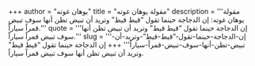+++
author = "يوهان غوته"
title = "مقولة يوهان غوته"
description = '''مقولة يوهان غوته: إن الدجاجة حينما تقول “قيط قيط” وتريد أن تبيض تظن أنها سوف تبيض قمراً سياراً.'''
quote = '''إن الدجاجة حينما تقول “قيط قيط” وتريد أن تبيض تظن أنها سوف تبيض قمراً سياراً.'''
slug = '''إن-الدجاجة-حينما-تقول-“قيط-قيط”-وتريد-أن-تبيض-تظن-أنها-سوف-تبيض-قمراً-سياراً'''
+++
إن الدجاجة حينما تقول “قيط قيط” وتريد أن تبيض تظن أنها سوف تبيض قمراً سياراً.
